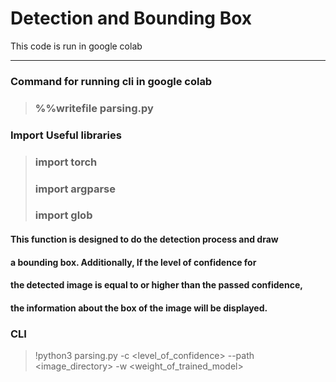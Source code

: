 # Detection and Bounding Box

This code is run in google colab

***
### Command for running cli in google colab
> ### %%writefile parsing.py

### Import Useful libraries 
> ### import torch 
> ### import argparse
> ### import glob

####   This function is designed to do the detection process and draw 
####   a bounding box. Additionally, If the level of confidence for 
####   the detected image is equal to or higher than the passed confidence, 
####   the information about the box of the image will be displayed.



### CLI 
> !python3 parsing.py -c <level_of_confidence> --path <image_directory> -w <weight_of_trained_model>

